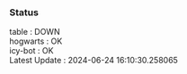 ### Status


table : DOWN  
hogwarts : OK  
icy-bot : OK  
Latest Update : 2024-06-24 16:10:30.258065
